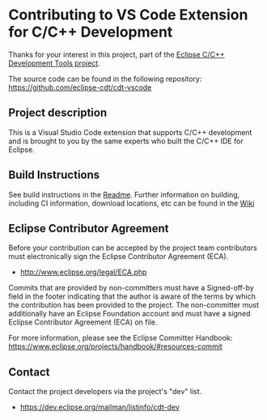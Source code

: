 # Contributing to VS Code Extension for C/C++ Development

Thanks for your interest in this project, part of the [Eclipse C/C++ Development Tools project](https://projects.eclipse.org/projects/tools.cdt).

The source code can be found in the following repository: https://github.com/eclipse-cdt/cdt-vscode

## Project description

This is a Visual Studio Code extension that supports C/C++ development and is brought to you by the same experts who built the C/C++ IDE for Eclipse.

## Build Instructions

See build instructions in the [Readme](README.md#building). Further information on building,
including CI information, download locations, etc can be found in the
[Wiki](https://github.com/eclipse-cdt/cdt-infra/wiki)

## Eclipse Contributor Agreement

Before your contribution can be accepted by the project team contributors must
electronically sign the Eclipse Contributor Agreement (ECA).

* http://www.eclipse.org/legal/ECA.php

Commits that are provided by non-committers must have a Signed-off-by field in
the footer indicating that the author is aware of the terms by which the
contribution has been provided to the project. The non-committer must
additionally have an Eclipse Foundation account and must have a signed Eclipse
Contributor Agreement (ECA) on file.

For more information, please see the Eclipse Committer Handbook:
https://www.eclipse.org/projects/handbook/#resources-commit

## Contact

Contact the project developers via the project's "dev" list.

* https://dev.eclipse.org/mailman/listinfo/cdt-dev
